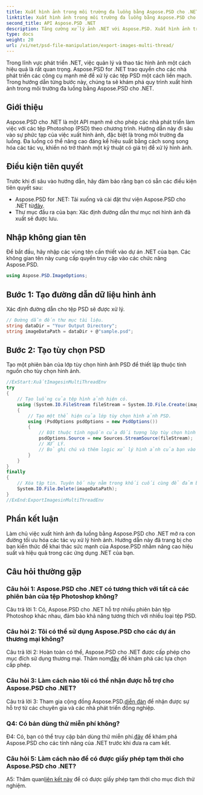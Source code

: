 ```yaml
---
title: Xuất hình ảnh trong môi trường đa luồng bằng Aspose.PSD cho .NET
linktitle: Xuất hình ảnh trong môi trường đa luồng bằng Aspose.PSD cho .NET
second_title: API Aspose.PSD .NET
description: Tăng cường xử lý ảnh .NET với Aspose.PSD. Xuất hình ảnh trong môi trường đa luồng. Tăng hiệu suất và hiệu quả một cách dễ dàng.
type: docs
weight: 20
url: /vi/net/psd-file-manipulation/export-images-multi-thread/
---
```

Trong lĩnh vực phát triển .NET, việc quản lý và thao tác hình ảnh một cách hiệu quả là rất quan trọng. Aspose.PSD for .NET trao quyền cho các nhà phát triển các công cụ mạnh mẽ để xử lý các tệp PSD một cách liền mạch. Trong hướng dẫn từng bước này, chúng ta sẽ khám phá quy trình xuất hình ảnh trong môi trường đa luồng bằng Aspose.PSD cho .NET.
## Giới thiệu
Aspose.PSD cho .NET là một API mạnh mẽ cho phép các nhà phát triển làm việc với các tệp Photoshop (PSD) theo chương trình. Hướng dẫn này đi sâu vào sự phức tạp của việc xuất hình ảnh, đặc biệt là trong môi trường đa luồng. Đa luồng có thể nâng cao đáng kể hiệu suất bằng cách song song hóa các tác vụ, khiến nó trở thành một kỹ thuật có giá trị để xử lý hình ảnh.
## Điều kiện tiên quyết
Trước khi đi sâu vào hướng dẫn, hãy đảm bảo rằng bạn có sẵn các điều kiện tiên quyết sau:
-  Aspose.PSD for .NET: Tải xuống và cài đặt thư viện Aspose.PSD cho .NET từ[đây](https://releases.aspose.com/psd/net/).
- Thư mục đầu ra của bạn: Xác định đường dẫn thư mục nơi hình ảnh đã xuất sẽ được lưu.
## Nhập không gian tên
Để bắt đầu, hãy nhập các vùng tên cần thiết vào dự án .NET của bạn. Các không gian tên này cung cấp quyền truy cập vào các chức năng Aspose.PSD.
```csharp
using Aspose.PSD.ImageOptions;

```
## Bước 1: Tạo đường dẫn dữ liệu hình ảnh
Xác định đường dẫn cho tệp PSD sẽ được xử lý.
```csharp
// Đường dẫn đến thư mục tài liệu.
string dataDir = "Your Output Directory";
string imageDataPath = dataDir + @"sample.psd";
```
## Bước 2: Tạo tùy chọn PSD
Tạo một phiên bản của lớp tùy chọn hình ảnh PSD để thiết lập thuộc tính nguồn cho tùy chọn hình ảnh.
```csharp
//ExStart:XuấtImagesinMultiThreadEnv
try
{
    // Tạo luồng của tệp hình ảnh hiện có.
    using (System.IO.FileStream fileStream = System.IO.File.Create(imageDataPath))
    {
        // Tạo một thể hiện của lớp tùy chọn hình ảnh PSD.
        using (PsdOptions psdOptions = new PsdOptions())
        {
            // Đặt thuộc tính nguồn của đối tượng lớp tùy chọn hình ảnh.
            psdOptions.Source = new Sources.StreamSource(fileStream);
            // XỬ LÝ.
            // Bỏ ghi chú và thêm logic xử lý hình ảnh của bạn vào đây.
        }
    }
}
finally
{
    // Xóa tập tin. Tuyên bố này nằm trong khối cuối cùng để đảm bảo xử lý tài nguyên hợp lý.
    System.IO.File.Delete(imageDataPath);
}
//ExEnd:ExportImagesinMultiThreadEnv
```
## Phần kết luận
Làm chủ việc xuất hình ảnh đa luồng bằng Aspose.PSD cho .NET mở ra con đường tối ưu hóa các tác vụ xử lý hình ảnh. Hướng dẫn này đã trang bị cho bạn kiến thức để khai thác sức mạnh của Aspose.PSD nhằm nâng cao hiệu suất và hiệu quả trong các ứng dụng .NET của bạn.

## Câu hỏi thường gặp

### Câu hỏi 1: Aspose.PSD cho .NET có tương thích với tất cả các phiên bản của tệp Photoshop không?

Câu trả lời 1: Có, Aspose.PSD cho .NET hỗ trợ nhiều phiên bản tệp Photoshop khác nhau, đảm bảo khả năng tương thích với nhiều loại tệp PSD.

### Câu hỏi 2: Tôi có thể sử dụng Aspose.PSD cho các dự án thương mại không?

 Câu trả lời 2: Hoàn toàn có thể, Aspose.PSD cho .NET được cấp phép cho mục đích sử dụng thương mại. Thăm nom[đây](https://purchase.aspose.com/buy) để khám phá các lựa chọn cấp phép.

### Câu hỏi 3: Làm cách nào tôi có thể nhận được hỗ trợ cho Aspose.PSD cho .NET?

 Câu trả lời 3: Tham gia cộng đồng Aspose.PSD.[diễn đàn](https://forum.aspose.com/c/psd/34) để nhận được sự hỗ trợ từ các chuyên gia và các nhà phát triển đồng nghiệp.

### Q4: Có bản dùng thử miễn phí không?

 Đ4: Có, bạn có thể truy cập bản dùng thử miễn phí.[đây](https://releases.aspose.com/) để khám phá Aspose.PSD cho các tính năng của .NET trước khi đưa ra cam kết.

### Câu hỏi 5: Làm cách nào để có được giấy phép tạm thời cho Aspose.PSD cho .NET?

 A5: Thăm quan[liên kết này](https://purchase.aspose.com/temporary-license/) để có được giấy phép tạm thời cho mục đích thử nghiệm.